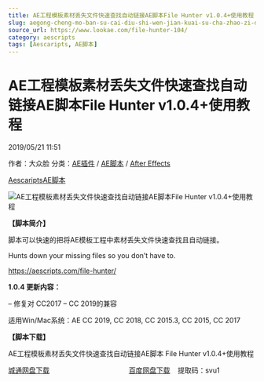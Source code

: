 ```yaml
---
title: AE工程模板素材丢失文件快速查找自动链接AE脚本File Hunter v1.0.4+使用教程
slug: aegong-cheng-mo-ban-su-cai-diu-shi-wen-jian-kuai-su-cha-zhao-zi-dong-lian-jie-aejiao-ben-file-hunter-v1-0-4-shi-yong-jiao-cheng
source_url: https://www.lookae.com/file-hunter-104/
category: aescripts
tags: [Aescaripts, AE脚本]
---
```

# AE工程模板素材丢失文件快速查找自动链接AE脚本File Hunter v1.0.4+使用教程

2019/05/21 11:51

作者：大众脸
分类：[AE插件](https://www.lookae.com/after-effects/aechajian/) / [AE脚本](https://www.lookae.com/after-effects/aescripts/) / [After Effects](https://www.lookae.com/after-effects/)

[Aescaripts](https://www.lookae.com/tag/aescaripts/)[AE脚本](https://www.lookae.com/tag/ae%e8%84%9a%e6%9c%ac/)

![AE工程模板素材丢失文件快速查找自动链接AE脚本File Hunter v1.0.4+使用教程](https://www.lookae.com/wp-content/uploads/2018/12/File-Hunter.jpg "AE工程模板素材丢失文件快速查找自动链接AE脚本File Hunter v1.0.4+使用教程-LookAE.com")

**【脚本简介】**

脚本可以快速的把将AE模板工程中素材丢失文件快速查找且自动链接。

Hunts down your missing files so you don’t have to.

https://aescripts.com/file-hunter/

**1.0.4 更新内容：**

– 修复对 CC2017 – CC 2019的兼容

适用Win/Mac系统：AE CC 2019, CC 2018, CC 2015.3, CC 2015, CC 2017

**【脚本下载】**

AE工程模板素材丢失文件快速查找自动链接AE脚本 File Hunter v1.0.4+使用教程

[城通网盘下载](https://lookae.ctfile.com/fs/680462-375278695)                                         [百度网盘下载](https://pan.baidu.com/s/1xGGjzVFO0H9RRquS6XvsyQ)    提取码：svu1
